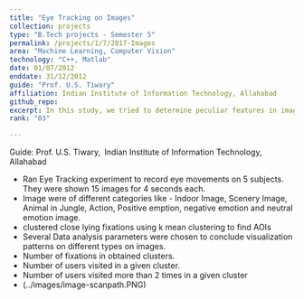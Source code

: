 ```yaml
---
title: "Eye Tracking on Images"
collection: projects
type: "B.Tech projects - Semester 5"
permalink: /projects/1/7/2017-Images
area: "Machine Learning, Computer Vision"
technology: "C++, Matlab"
date: 01/07/2012
enddate: 31/12/2012
guide: "Prof. U.S. Tiwary"
affiliation: Indian Institute of Information Technology, Allahabad
github_repo:
excerpt: In this study, we tried to determine peculiar features in images during visualization by doing some computation on scanpath data and converting it in some meaningful form.
rank: "03"

---
```

Guide: Prof. U.S. Tiwary,&ensp;Indian Institute of Information Technology, Allahabad

* Ran Eye Tracking experiment to record eye movements on 5 subjects. They were shown 15 images for 4 seconds each.
* Image were of different categories like - Indoor Image, Scenery Image, Animal in Jungle, Action, Positive emption, negative emotion and neutral emotion image.
* clustered close lying fixations using k mean clustering to find AOIs
* Several Data analysis parameters were chosen to conclude visualization patterns on different types on images.
* Number of fixations in obtained clusters.
* Number of users visited in a given cluster.
* Number of users visited more than 2 times in a given cluster
* (../images/image-scanpath.PNG)



